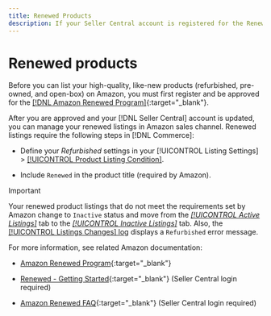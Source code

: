 ```yaml
---
title: Renewed Products
description: If your Seller Central account is registered for the Renewed Program,  you can manage your renewed listings in Amazon Sales Channel.
---
```


# Renewed products

Before you can list your high-quality, like-new products (refurbished, pre-owned, and open-box) on Amazon, you must first register and be approved for the [[!DNL Amazon Renewed Program]](https://sell.amazon.com/programs/renewed.html){:target="_blank"}.

After you are approved and your [!DNL Seller Central] account is updated, you can manage your renewed listings in Amazon sales channel. Renewed listings require the following steps in [!DNL Commerce]:

- Define your _Refurbished_ settings in your [!UICONTROL Listing Settings] > [[!UICONTROL Product Listing Condition]](./product-listing-condition.md).

- Include `Renewed` in the product title (required by Amazon).

>[!IMPORTANT]
>
>Your renewed product listings that do not meet the requirements set by Amazon change to `Inactive` status and move from the *[[!UICONTROL Active Listings]](./active-listings.md)* tab to the *[[!UICONTROL Inactive Listings]](./inactive-listings.md)* tab. Also, the [[!UICONTROL Listings Changes] log](./listing-changes-log.md) displays a `Refurbished` error message.

For more information, see related Amazon documentation:

- [Amazon Renewed Program](https://sell.amazon.com/programs/renewed.html){:target="_blank"}

- [Renewed - Getting Started](https://sellercentral.amazon.com/gp/help/help.html/?itemID=201648580){:target="_blank"} (Seller Central login required)

- [Amazon Renewed FAQ](https://sellercentral.amazon.com/gp/help/help.html?itemID=202190060){:target="_blank"} (Seller Central login required)
